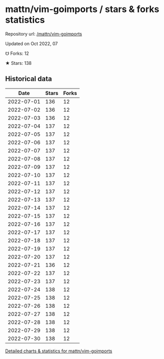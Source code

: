 # mattn/vim-goimports / stars & forks statistics

Repository url: [/mattn/vim-goimports](https://github.com/mattn/vim-goimports)

Updated on Oct 2022, 07

☋ Forks: 12

★ Stars: 138

## Historical data
| Date | Stars | Forks |
|------|-------|-------|
| 2022-07-01 | 136 | 12 | 
| 2022-07-02 | 136 | 12 | 
| 2022-07-03 | 136 | 12 | 
| 2022-07-04 | 137 | 12 | 
| 2022-07-05 | 137 | 12 | 
| 2022-07-06 | 137 | 12 | 
| 2022-07-07 | 137 | 12 | 
| 2022-07-08 | 137 | 12 | 
| 2022-07-09 | 137 | 12 | 
| 2022-07-10 | 137 | 12 | 
| 2022-07-11 | 137 | 12 | 
| 2022-07-12 | 137 | 12 | 
| 2022-07-13 | 137 | 12 | 
| 2022-07-14 | 137 | 12 | 
| 2022-07-15 | 137 | 12 | 
| 2022-07-16 | 137 | 12 | 
| 2022-07-17 | 137 | 12 | 
| 2022-07-18 | 137 | 12 | 
| 2022-07-19 | 137 | 12 | 
| 2022-07-20 | 137 | 12 | 
| 2022-07-21 | 136 | 12 | 
| 2022-07-22 | 137 | 12 | 
| 2022-07-23 | 137 | 12 | 
| 2022-07-24 | 138 | 12 | 
| 2022-07-25 | 138 | 12 | 
| 2022-07-26 | 138 | 12 | 
| 2022-07-27 | 138 | 12 | 
| 2022-07-28 | 138 | 12 | 
| 2022-07-29 | 138 | 12 | 
| 2022-07-30 | 138 | 12 | 


[Detailed charts & statistics for mattn/vim-goimports](https://reviewgithub.com/rep/mattn/vim-goimports)
